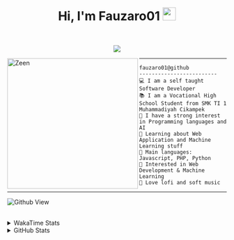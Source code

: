 <h1 align="center">
Hi, I'm Fauzaro01
  <img src="https://media.giphy.com/media/hvRJCLFzcasrR4ia7z/giphy.gif" width="30"></h1>
<br/>

<p align="center">
  <a href="https://github.com/DenverCoder1/readme-typing-svg">
    <img src="https://readme-typing-svg.herokuapp.com?lines=Chill%20and%20Coding;Full+Stack+Web+Developer;Student;Software%20Develover;Always%20learning%20new%20things&center=true&width=380&height=45">
  </a>
</p>

<img align="left" src="https://media.tenor.com/pNQi8B0fo1UAAAAi/gura-dance.gif" alt="Zeen" width="300" height="300" />
<hr>

```
fauzaro01@github
-------------------------
💻 I am a self taught Software Developer
📚 I am a Vocational High School Student from SMK TI 1 Muhammadiyah Cikampek
📝 I have a strong interest in Programming languages and AI
🌱 Learning about Web Application and Machine Learning stuff
🌟 Main languages: Javascript, PHP, Python
🚩 Interested in Web Development & Machine Learning
🎵 Love lofi and soft music 
```

<hr>

![Github View](https://komarev.com/ghpvc/?username=fauzaro01&style=flat-square)
<br><br>
<details>
  <summary>
     WakaTime Stats
  </summary>
  <br>
  <!--START_SECTION:waka-->

```txt
From: 10 September 2021 - To: 27 October 2024

Total Time: 616 hrs 22 mins

JavaScript          189 hrs 36 mins ███████▓░░░░░░░░░░░░░░░░░   30.76 %
PHP                 113 hrs 8 mins  ████▓░░░░░░░░░░░░░░░░░░░░   18.36 %
EJS                 56 hrs 49 mins  ██▒░░░░░░░░░░░░░░░░░░░░░░   09.22 %
HTML                52 hrs 9 mins   ██░░░░░░░░░░░░░░░░░░░░░░░   08.46 %
Blade Template      51 hrs 35 mins  ██░░░░░░░░░░░░░░░░░░░░░░░   08.37 %
Java                41 hrs 50 mins  █▓░░░░░░░░░░░░░░░░░░░░░░░   06.79 %
JSON                28 hrs 5 mins   █░░░░░░░░░░░░░░░░░░░░░░░░   04.56 %
CSS                 25 hrs 51 mins  █░░░░░░░░░░░░░░░░░░░░░░░░   04.19 %
Python              13 hrs 26 mins  ▓░░░░░░░░░░░░░░░░░░░░░░░░   02.18 %
Other               5 hrs 42 mins   ▒░░░░░░░░░░░░░░░░░░░░░░░░   00.93 %
```

<!--END_SECTION:waka-->
</details>
<details>
  <summary>
    GitHub Stats
  </summary>
  <br>
  <div align="center">
    <img src="https://github-readme-stats.vercel.app/api?username=Fauzaro01&show_icons=true&theme=algolia" alt="Fauzaro01's GitHub Stats" style="margin: 20px;" />
    <img src="https://github-readme-streak-stats.herokuapp.com/?user=Fauzaro01&theme=algolia" alt="Fauzaro01's GitHub Streak" style="margin: 20px;" />
  </div>

  <div align="center">
    <img src="https://github-readme-stats.vercel.app/api?username=Fauzaro01&show_icons=true&locale=en&count_private=true&hide_rank=true&custom_title=My%20GitHub%20Stats&disable_animations=true&theme=algolia" alt="Fauzaro01's Stars" style="margin: 20px;" />
    <img src="https://github-readme-stats.vercel.app/api/top-langs/?username=Fauzaro01&langs_count=8&theme=algolia&layout=compact" alt="Top Languages" style="margin: 20px;" />
  </div>
</details>
